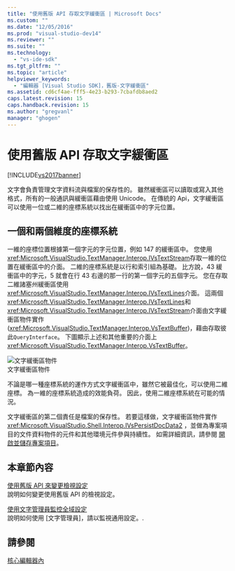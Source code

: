 ```yaml
---
title: "使用舊版 API 存取文字緩衝區 | Microsoft Docs"
ms.custom: ""
ms.date: "12/05/2016"
ms.prod: "visual-studio-dev14"
ms.reviewer: ""
ms.suite: ""
ms.technology: 
  - "vs-ide-sdk"
ms.tgt_pltfrm: ""
ms.topic: "article"
helpviewer_keywords: 
  - "編輯器 [Visual Studio SDK]，舊版-文字緩衝區"
ms.assetid: cd6cf4ae-fff5-4e23-b293-7cbafdb8aed2
caps.latest.revision: 15
caps.handback.revision: 15
ms.author: "gregvanl"
manager: "ghogen"
---
```

# 使用舊版 API 存取文字緩衝區
[!INCLUDE[vs2017banner](../code-quality/includes/vs2017banner.md)]

文字會負責管理文字資料流與檔案的保存性的。  雖然緩衝區可以讀取或寫入其他格式，所有的一般通訊與緩衝區藉由使用 Unicode。  在傳統的 Api，文字緩衝區可以使用一位或二維的座標系統以找出在緩衝區中的字元位置。  
  
## 一個和兩個維度的座標系統  
 一維的座標位置根據第一個字元的字元位置，例如 147 的緩衝區中。  您使用<xref:Microsoft.VisualStudio.TextManager.Interop.IVsTextStream>存取一維的位置在緩衝區中的介面。  二維的座標系統是以行和索引組為基礎。  比方說，43 緩衝區中的字元，5 就會在行 43 右邊的那一行的第一個字元的五個字元。  您在存取二維諸塞州緩衝區使用<xref:Microsoft.VisualStudio.TextManager.Interop.IVsTextLines>介面。  這兩個<xref:Microsoft.VisualStudio.TextManager.Interop.IVsTextLines>和<xref:Microsoft.VisualStudio.TextManager.Interop.IVsTextStream>介面由文字緩衝區物件實作 \(<xref:Microsoft.VisualStudio.TextManager.Interop.VsTextBuffer>\)，藉由存取彼此`QueryInterface`。  下圖顯示上述和其他重要的介面上<xref:Microsoft.VisualStudio.TextManager.Interop.VsTextBuffer>。  
  
 ![文字緩衝區物件](../extensibility/media/vstextbuffer.png "vsTextBuffer")  
文字緩衝區物件  
  
 不論是哪一種座標系統的運作方式文字緩衝區中，雖然它被最佳化，可以使用二維座標。  為一維的座標系統造成的效能負荷。  因此，使用二維座標系統在可能的情況。  
  
 文字緩衝區的第二個責任是檔案的保存性。  若要這樣做，文字緩衝區物件實作<xref:Microsoft.VisualStudio.Shell.Interop.IVsPersistDocData2> ，並做為專案項目的文件資料物件的元件和其他環境元件參與持續性。  如需詳細資訊，請參閱 [開啟並儲存專案項目](../extensibility/internals/opening-and-saving-project-items.md)。  
  
## 本章節內容  
 [使用舊版 API 來變更檢視設定](../extensibility/changing-view-settings-by-using-the-legacy-api.md)  
 說明如何變更使用舊版 API 的檢視設定。  
  
 [使用文字管理員監控全域設定](../extensibility/using-the-text-manager-to-monitor-global-settings.md)  
 說明如何使用 \[文字管理員\]，請以監視通用設定。.  
  
## 請參閱  
 [核心編輯器內](../extensibility/inside-the-core-editor.md)